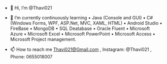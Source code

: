 - 👋 Hi, I’m @Thavi021


- 🌱 I’m currently continuously learning 
•	Java (Console and GUI)
•	C# (Windows Forms, WPF, ASP.Net, MVC, XAML, HTML)
• Android Studio
• FireBase
•	MongoDB 
•	SQL Deatabase
•	Oracle Fluent
•	Microsoft Azure
•	Microsoft Excel
•	Microsoft PowerPoint
•	Microsoft Access
• Microsoft Project management.

- 📫 How to reach me Thavi021@Gmail.com , Instagram: @Thavi021 , Phone: 0655018007

